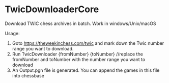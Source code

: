 # TwicDownloaderCore
Download TWIC chess archives in batch. Work in windows/Unix/macOS

Usage:
1. Goto https://theweekinchess.com/twic and mark down the Twic number range you want to download.
2. Run TwicDownloader {fromNumber} {toNumber} //replace the fromNumber and toNumber with the number range you want to download
3. An Output.pgn file is generated. You can append the games in this file into chessbase
